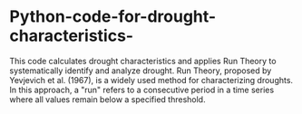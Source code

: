 # Python-code-for-drought-characteristics-
This code calculates drought characteristics and applies Run Theory to systematically identify and analyze drought. Run Theory, proposed by Yevjevich et al. (1967), is a widely used method for characterizing droughts. In this approach, a "run" refers to a consecutive period in a time series where all values remain below a specified threshold.
